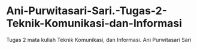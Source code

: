 # Ani-Purwitasari-Sari.-Tugas-2-Teknik-Komunikasi-dan-Informasi
Tugas 2 mata kuliah Teknik Komunikasi, dan Informasi. Ani Purwitasari Sari
